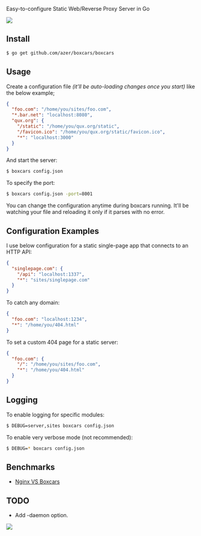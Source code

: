 Easy-to-configure Static Web/Reverse Proxy Server in Go

![](http://i.cloudup.com/i5Tpn00lCc.png)

## Install

```bash
$ go get github.com/azer/boxcars/boxcars
```

## Usage

Create a configuration file *(it'll be auto-loading changes once you start)*  like the below example;

```json
{
  "foo.com": "/home/you/sites/foo.com",
  "*.bar.net": "localhost:8080",
  "qux.org": {
    "/static": "/home/you/qux.org/static",
    "/favicon.ico": "/home/you/qux.org/static/favicon.ico",
    "*": "localhost:3000"
  }
}
```

And start the server:

```bash
$ boxcars config.json
```

To specify the port:

```bash
$ boxcars config.json -port=8001
```

You can change the configuration anytime during boxcars running. 
It'll be watching your file and reloading it only if it parses with no error.

## Configuration Examples

I use below configuration for a static single-page app that connects to an HTTP API:

```json
{
  "singlepage.com": {
    "/api": "localhost:1337",
    "*": "sites/singlepage.com"
  }
}
```

To catch any domain:

```json
{
  "foo.com": "localhost:1234",
  "*": "/home/you/404.html"
}
```

To set a custom 404 page for a static server:

```json
{
  "foo.com": {
    "/": "/home/you/sites/foo.com",
    "*": "/home/you/404.html"
  }
}
```

## Logging

To enable logging for specific modules: 

```bash
$ DEBUG=server,sites boxcars config.json
```

To enable very verbose mode (not recommended):

```bash
$ DEBUG=* boxcars config.json
```

## Benchmarks

* [Nginx VS Boxcars](https://gist.github.com/azer/5955772)

## TODO

* Add -daemon option.

![](http://i.cloudup.com/rH_0UwNYg1.jpg)
